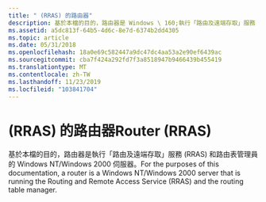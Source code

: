```yaml
---
title: " (RRAS) 的路由器"
description: 基於本檔的目的，路由器是 Windows \ 160;執行「路由及遠端存取」服務 (RRAS) 和路由表管理員的 NT/Windows \ 160; 2000 server。
ms.assetid: a5dc813f-64b5-4d6c-8e7d-6374b2dd4305
ms.topic: article
ms.date: 05/31/2018
ms.openlocfilehash: 18a0e69c582447a9dc47dc4aa53a2e90ef6439ac
ms.sourcegitcommit: cba7f424a292fd7f3a8518947b9466439b455419
ms.translationtype: MT
ms.contentlocale: zh-TW
ms.lasthandoff: 11/23/2019
ms.locfileid: "103841704"
---
```

# <a name="router-rras"></a><span data-ttu-id="0998c-103"> (RRAS) 的路由器</span><span class="sxs-lookup"><span data-stu-id="0998c-103">Router (RRAS)</span></span>

<span data-ttu-id="0998c-104">基於本檔的目的，路由器是執行「路由及遠端存取」服務 (RRAS) 和路由表管理員的 Windows NT/Windows 2000 伺服器。</span><span class="sxs-lookup"><span data-stu-id="0998c-104">For the purposes of this documentation, a router is a Windows NT/Windows 2000 server that is running the Routing and Remote Access Service (RRAS) and the routing table manager.</span></span>